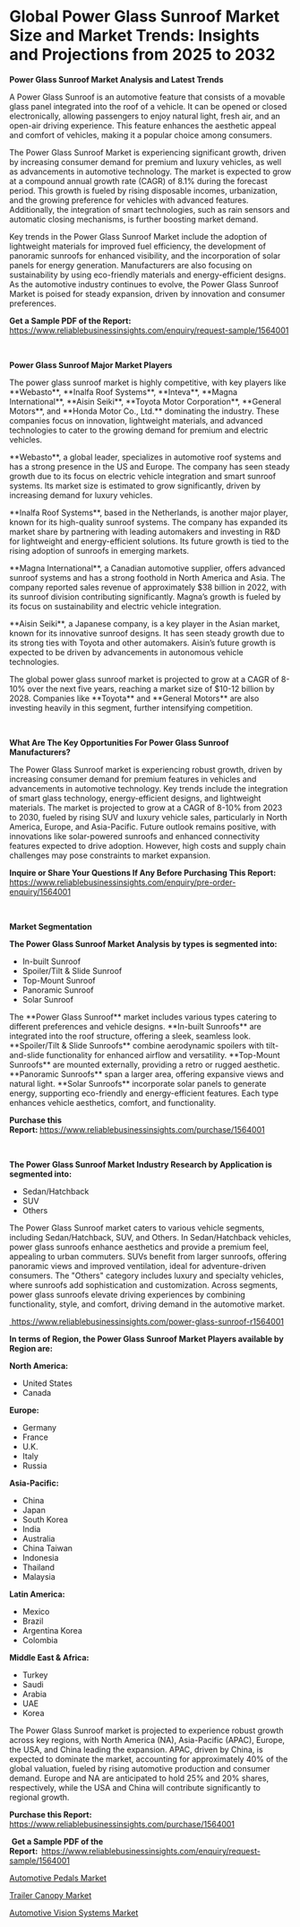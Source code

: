 <p><h1>Global Power Glass Sunroof Market Size and Market Trends: Insights and Projections from 2025 to 2032</h1></p><p><strong>Power Glass Sunroof Market Analysis and Latest Trends</strong></p>
<p><p>A Power Glass Sunroof is an automotive feature that consists of a movable glass panel integrated into the roof of a vehicle. It can be opened or closed electronically, allowing passengers to enjoy natural light, fresh air, and an open-air driving experience. This feature enhances the aesthetic appeal and comfort of vehicles, making it a popular choice among consumers.</p><p>The Power Glass Sunroof Market is experiencing significant growth, driven by increasing consumer demand for premium and luxury vehicles, as well as advancements in automotive technology. The market is expected to grow at a compound annual growth rate (CAGR) of 8.1% during the forecast period. This growth is fueled by rising disposable incomes, urbanization, and the growing preference for vehicles with advanced features. Additionally, the integration of smart technologies, such as rain sensors and automatic closing mechanisms, is further boosting market demand.</p><p>Key trends in the Power Glass Sunroof Market include the adoption of lightweight materials for improved fuel efficiency, the development of panoramic sunroofs for enhanced visibility, and the incorporation of solar panels for energy generation. Manufacturers are also focusing on sustainability by using eco-friendly materials and energy-efficient designs. As the automotive industry continues to evolve, the Power Glass Sunroof Market is poised for steady expansion, driven by innovation and consumer preferences.</p></p>
<p><strong>Get a Sample PDF of the Report:&nbsp;</strong> <a href="https://www.reliablebusinessinsights.com/enquiry/request-sample/1564001?utm_campaign=1117&utm_medium=2&utm_source=Github&utm_content=ia&utm_term=21012025&utm_id=power-glass-sunroof">https://www.reliablebusinessinsights.com/enquiry/request-sample/1564001</a></p>
<p>&nbsp;</p>
<p><strong>Power Glass Sunroof Major Market Players</strong></p>
<p><p>The power glass sunroof market is highly competitive, with key players like **Webasto**, **Inalfa Roof Systems**, **Inteva**, **Magna International**, **Aisin Seiki**, **Toyota Motor Corporation**, **General Motors**, and **Honda Motor Co., Ltd.** dominating the industry. These companies focus on innovation, lightweight materials, and advanced technologies to cater to the growing demand for premium and electric vehicles.</p><p>**Webasto**, a global leader, specializes in automotive roof systems and has a strong presence in the US and Europe. The company has seen steady growth due to its focus on electric vehicle integration and smart sunroof systems. Its market size is estimated to grow significantly, driven by increasing demand for luxury vehicles.</p><p>**Inalfa Roof Systems**, based in the Netherlands, is another major player, known for its high-quality sunroof systems. The company has expanded its market share by partnering with leading automakers and investing in R&D for lightweight and energy-efficient solutions. Its future growth is tied to the rising adoption of sunroofs in emerging markets.</p><p>**Magna International**, a Canadian automotive supplier, offers advanced sunroof systems and has a strong foothold in North America and Asia. The company reported sales revenue of approximately $38 billion in 2022, with its sunroof division contributing significantly. Magna’s growth is fueled by its focus on sustainability and electric vehicle integration.</p><p>**Aisin Seiki**, a Japanese company, is a key player in the Asian market, known for its innovative sunroof designs. It has seen steady growth due to its strong ties with Toyota and other automakers. Aisin’s future growth is expected to be driven by advancements in autonomous vehicle technologies.</p><p>The global power glass sunroof market is projected to grow at a CAGR of 8-10% over the next five years, reaching a market size of $10-12 billion by 2028. Companies like **Toyota** and **General Motors** are also investing heavily in this segment, further intensifying competition.</p></p>
<p>&nbsp;</p>
<p><strong>What Are The Key Opportunities For Power Glass Sunroof Manufacturers?</strong></p>
<p><p>The Power Glass Sunroof market is experiencing robust growth, driven by increasing consumer demand for premium features in vehicles and advancements in automotive technology. Key trends include the integration of smart glass technology, energy-efficient designs, and lightweight materials. The market is projected to grow at a CAGR of 8-10% from 2023 to 2030, fueled by rising SUV and luxury vehicle sales, particularly in North America, Europe, and Asia-Pacific. Future outlook remains positive, with innovations like solar-powered sunroofs and enhanced connectivity features expected to drive adoption. However, high costs and supply chain challenges may pose constraints to market expansion.</p></p>
<p><strong>Inquire or Share Your Questions If Any Before Purchasing This Report:</strong> <a href="https://www.reliablebusinessinsights.com/enquiry/pre-order-enquiry/1564001?utm_campaign=1117&utm_medium=2&utm_source=Github&utm_content=ia&utm_term=21012025&utm_id=power-glass-sunroof">https://www.reliablebusinessinsights.com/enquiry/pre-order-enquiry/1564001</a></p>
<p>&nbsp;</p>
<p><strong>Market Segmentation</strong></p>
<p><strong>The Power Glass Sunroof Market Analysis by types is segmented into:</strong></p>
<p><ul><li>In-built Sunroof</li><li>Spoiler/Tilt & Slide Sunroof</li><li>Top-Mount Sunroof</li><li>Panoramic Sunroof</li><li>Solar Sunroof</li></ul></p>
<p><p>The **Power Glass Sunroof** market includes various types catering to different preferences and vehicle designs. **In-built Sunroofs** are integrated into the roof structure, offering a sleek, seamless look. **Spoiler/Tilt & Slide Sunroofs** combine aerodynamic spoilers with tilt-and-slide functionality for enhanced airflow and versatility. **Top-Mount Sunroofs** are mounted externally, providing a retro or rugged aesthetic. **Panoramic Sunroofs** span a larger area, offering expansive views and natural light. **Solar Sunroofs** incorporate solar panels to generate energy, supporting eco-friendly and energy-efficient features. Each type enhances vehicle aesthetics, comfort, and functionality.</p></p>
<p><strong>Purchase this Report:&nbsp;</strong><a href="https://www.reliablebusinessinsights.com/purchase/1564001?utm_campaign=1117&utm_medium=2&utm_source=Github&utm_content=ia&utm_term=21012025&utm_id=power-glass-sunroof">https://www.reliablebusinessinsights.com/purchase/1564001</a></p>
<p>&nbsp;</p>
<p><strong>The Power Glass Sunroof Market Industry Research by Application is segmented into:</strong></p>
<p><ul><li>Sedan/Hatchback</li><li>SUV</li><li>Others</li></ul></p>
<p><p>The Power Glass Sunroof market caters to various vehicle segments, including Sedan/Hatchback, SUV, and Others. In Sedan/Hatchback vehicles, power glass sunroofs enhance aesthetics and provide a premium feel, appealing to urban commuters. SUVs benefit from larger sunroofs, offering panoramic views and improved ventilation, ideal for adventure-driven consumers. The "Others" category includes luxury and specialty vehicles, where sunroofs add sophistication and customization. Across segments, power glass sunroofs elevate driving experiences by combining functionality, style, and comfort, driving demand in the automotive market.</p></p>
<p><a href="https://www.reliablebusinessinsights.com/power-glass-sunroof-r1564001?utm_campaign=1117&utm_medium=2&utm_source=Github&utm_content=ia&utm_term=21012025&utm_id=power-glass-sunroof">&nbsp;https://www.reliablebusinessinsights.com/power-glass-sunroof-r1564001</a></p>
<p><strong>In terms of Region, the Power Glass Sunroof Market Players available by Region are:</strong></p>
<p>
    <p> <strong> North America: </strong>
        <ul>
            <li>United States</li>
            <li>Canada</li>
        </ul>
        </p> 
    <p> <strong> Europe: </strong>
        <ul>
            <li>Germany</li>
            <li>France</li>
            <li>U.K.</li>
            <li>Italy</li>
            <li>Russia</li>
        </ul>
        </p> 
    <p> <strong> Asia-Pacific: </strong>
        <ul>
            <li>China</li>
            <li>Japan</li>
            <li>South Korea</li>
            <li>India</li>
            <li>Australia</li>
            <li>China Taiwan</li>
            <li>Indonesia</li>
            <li>Thailand</li>
            <li>Malaysia</li>
        </ul>
        </p> 
    <p> <strong> Latin America: </strong>
        <ul>
            <li>Mexico</li>
            <li>Brazil</li>
            <li>Argentina Korea</li>
            <li>Colombia</li>
        </ul>
        </p> 
    <p> <strong> Middle East & Africa: </strong>
        <ul>
            <li>Turkey</li>
            <li>Saudi</li>
            <li>Arabia</li>
            <li>UAE</li>
            <li>Korea</li>
        </ul>
    </p>
    </p>
<p><p>The Power Glass Sunroof market is projected to experience robust growth across key regions, with North America (NA), Asia-Pacific (APAC), Europe, the USA, and China leading the expansion. APAC, driven by China, is expected to dominate the market, accounting for approximately 40% of the global valuation, fueled by rising automotive production and consumer demand. Europe and NA are anticipated to hold 25% and 20% shares, respectively, while the USA and China will contribute significantly to regional growth.</p></p>
<p><strong>Purchase this Report: </strong><a href="https://www.reliablebusinessinsights.com/purchase/1564001?utm_campaign=1117&utm_medium=2&utm_source=Github&utm_content=ia&utm_term=21012025&utm_id=power-glass-sunroof">https://www.reliablebusinessinsights.com/purchase/1564001</a></p>
<p>&nbsp;<strong>Get a Sample PDF of the Report:&nbsp;&nbsp;</strong><a href="https://www.reliablebusinessinsights.com/enquiry/request-sample/1564001?utm_campaign=1117&utm_medium=2&utm_source=Github&utm_content=ia&utm_term=21012025&utm_id=power-glass-sunroof">https://www.reliablebusinessinsights.com/enquiry/request-sample/1564001</a></p>
<p><strong></strong></p>
<p><p><a href="https://github.com/locarol73/Market-Research-Report-List-1/blob/main/automotive-pedals-market.md?utm_campaign=1117&utm_medium=2&utm_source=Github&utm_content=ia&utm_term=21012025&utm_id=power-glass-sunroof">Automotive Pedals Market</a></p><p><a href="https://github.com/letisharempel95/Market-Research-Report-List-1/blob/main/trailer-canopy-market.md?utm_campaign=1117&utm_medium=2&utm_source=Github&utm_content=ia&utm_term=21012025&utm_id=power-glass-sunroof">Trailer Canopy Market</a></p><p><a href="https://github.com/semiensamuel72378/Market-Research-Report-List-1/blob/main/automotive-vision-systems-market.md?utm_campaign=1117&utm_medium=2&utm_source=Github&utm_content=ia&utm_term=21012025&utm_id=power-glass-sunroof">Automotive Vision Systems Market</a></p></p>